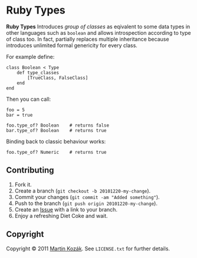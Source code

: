 Ruby Types
==========

**Ruby Types** Introduces *group of classes* as eqivalent to some data 
types in other languages such as `boolean` and allows introspection 
according to type of class too. In fact, partially replaces multiple 
inheritance because introduces unlimited formal genericity for every 
class.

For example define:

    class Boolean < Type
        def type_classes
            [TrueClass, FalseClass]
        end
    end
    
Then you can call:

    foo = 5
    bar = true
    
    foo.type_of? Boolean    # returns false
    bar.type_of? Boolean    # returns true
    
Binding back to classic behaviour works:

    foo.type_of? Numeric    # returns true


Contributing
------------

1. Fork it.
2. Create a branch (`git checkout -b 20101220-my-change`).
3. Commit your changes (`git commit -am "Added something"`).
4. Push to the branch (`git push origin 20101220-my-change`).
5. Create an [Issue][1] with a link to your branch.
6. Enjoy a refreshing Diet Coke and wait.


Copyright
---------

Copyright &copy; 2011 [Martin Kozák][2]. See `LICENSE.txt` for
further details.

[1]: http://github.com/martinkozak/types/issues
[2]: http://www.martinkozak.net/
